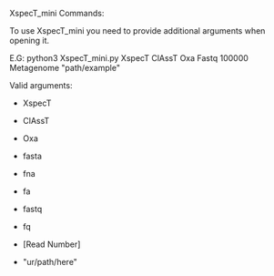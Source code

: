 XspecT_mini Commands:

To use XspecT_mini you need to provide additional arguments when opening it.

E.G: python3 XspecT_mini.py XspecT ClAssT Oxa Fastq 100000 Metagenome "path/example"

Valid arguments:

- XspecT 
- ClAssT
- Oxa

- fasta
- fna
- fa
- fastq
- fq

- [Read Number]

- "ur/path/here"